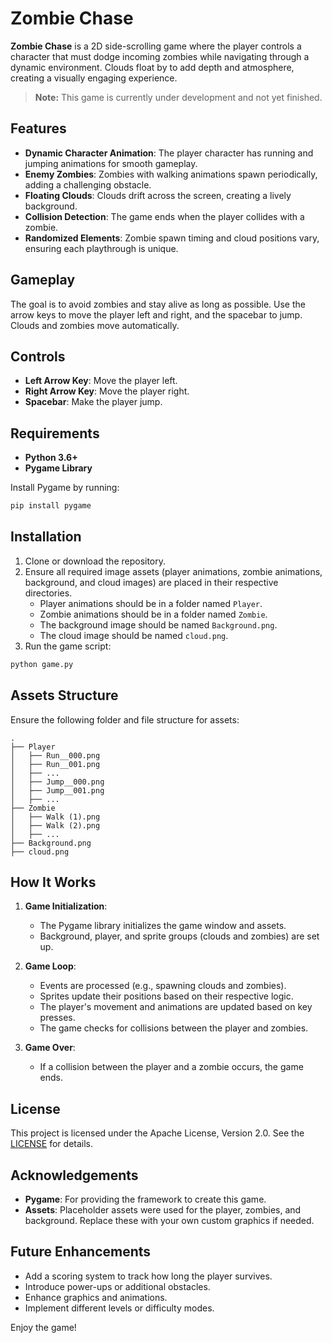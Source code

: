 # Zombie Chase

**Zombie Chase** is a 2D side-scrolling game where the player controls a character that must dodge incoming zombies while navigating through a dynamic environment. Clouds float by to add depth and atmosphere, creating a visually engaging experience.

> **Note:** This game is currently under development and not yet finished.

## Features

- **Dynamic Character Animation**: The player character has running and jumping animations for smooth gameplay.
- **Enemy Zombies**: Zombies with walking animations spawn periodically, adding a challenging obstacle.
- **Floating Clouds**: Clouds drift across the screen, creating a lively background.
- **Collision Detection**: The game ends when the player collides with a zombie.
- **Randomized Elements**: Zombie spawn timing and cloud positions vary, ensuring each playthrough is unique.

## Gameplay

The goal is to avoid zombies and stay alive as long as possible. Use the arrow keys to move the player left and right, and the spacebar to jump. Clouds and zombies move automatically.

## Controls

- **Left Arrow Key**: Move the player left.
- **Right Arrow Key**: Move the player right.
- **Spacebar**: Make the player jump.

## Requirements

- **Python 3.6+**
- **Pygame Library**

Install Pygame by running:
```bash
pip install pygame
```

## Installation

1. Clone or download the repository.
2. Ensure all required image assets (player animations, zombie animations, background, and cloud images) are placed in their respective directories.
   - Player animations should be in a folder named `Player`.
   - Zombie animations should be in a folder named `Zombie`.
   - The background image should be named `Background.png`.
   - The cloud image should be named `cloud.png`.
3. Run the game script:
```bash
python game.py
```

## Assets Structure

Ensure the following folder and file structure for assets:
```
.
├── Player
│   ├── Run__000.png
│   ├── Run__001.png
│   ├── ...
│   ├── Jump__000.png
│   ├── Jump__001.png
│   ├── ...
├── Zombie
│   ├── Walk (1).png
│   ├── Walk (2).png
│   ├── ...
├── Background.png
├── cloud.png
```

## How It Works

1. **Game Initialization**:
   - The Pygame library initializes the game window and assets.
   - Background, player, and sprite groups (clouds and zombies) are set up.

2. **Game Loop**:
   - Events are processed (e.g., spawning clouds and zombies).
   - Sprites update their positions based on their respective logic.
   - The player's movement and animations are updated based on key presses.
   - The game checks for collisions between the player and zombies.

3. **Game Over**:
   - If a collision between the player and a zombie occurs, the game ends.

## License

This project is licensed under the Apache License, Version 2.0. See the [LICENSE](http://www.apache.org/licenses/LICENSE-2.0) for details.

## Acknowledgements

- **Pygame**: For providing the framework to create this game.
- **Assets**: Placeholder assets were used for the player, zombies, and background. Replace these with your own custom graphics if needed.

## Future Enhancements

- Add a scoring system to track how long the player survives.
- Introduce power-ups or additional obstacles.
- Enhance graphics and animations.
- Implement different levels or difficulty modes.

Enjoy the game!
